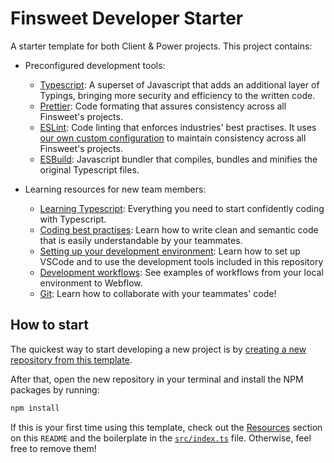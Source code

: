 # Finsweet Developer Starter

A starter template for both Client & Power projects. This project contains:

- Preconfigured development tools:

  - [Typescript](https://www.typescriptlang.org/): A superset of Javascript that adds an additional layer of Typings, bringing more security and efficiency to the written code.
  - [Prettier](https://prettier.io/): Code formating that assures consistency across all Finsweet's projects.
  - [ESLint](https://eslint.org/): Code linting that enforces industries' best practises. It uses [our own custom configuration](https://github.com/finsweet/eslint-config) to maintain consistency across all Finsweet's projects.
  - [ESBuild](https://esbuild.github.io/): Javascript bundler that compiles, bundles and minifies the original Typescript files.

- Learning resources for new team members:

  - [Learning Typescript](#typescript): Everything you need to start confidently coding with Typescript.
  - [Coding best practises](#best-practises): Learn how to write clean and semantic code that is easily understandable by your teammates.
  - [Setting up your development environment](#dev-environment): Learn how to set up VSCode and to use the development tools included in this repository
  - [Development workflows](#dev-workflows): See examples of workflows from your local environment to Webflow.
  - [Git](#git): Learn how to collaborate with your teammates' code!

## How to start

The quickest way to start developing a new project is by [creating a new repository from this template](https://docs.github.com/en/github/creating-cloning-and-archiving-repositories/creating-a-repository-from-a-template#creating-a-repository-from-a-template).

After that, open the new repository in your terminal and install the NPM packages by running:

```bash
npm install
```

If this is your first time using this template, check out the [Resources](https://github.com/finsweet/developer-starter/tree/master/resources) section on this `README` and the boilerplate in the [`src/index.ts`](https://github.com/finsweet/developer-starter/blob/master/src/index.ts) file. Otherwise, feel free to remove them!
